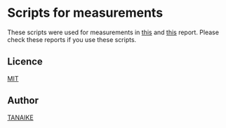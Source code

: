 # Scripts for measurements

These scripts were used for measurements in [this]() and [this]() report. Please check these reports if you use these scripts.

## Licence

[MIT](LICENCE)

## Author

[TANAIKE](https://github.com/tanaikech)

